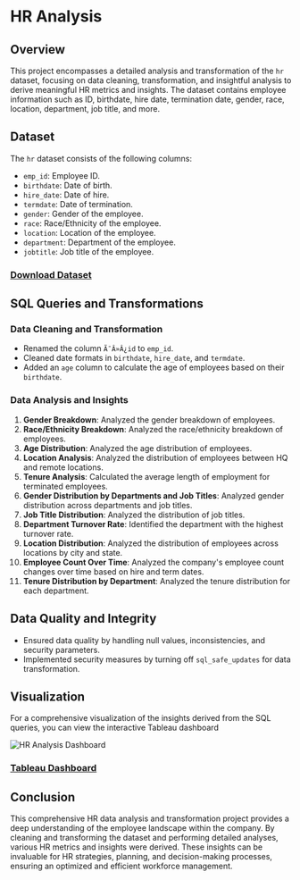 # HR Analysis

## Overview

This project encompasses a detailed analysis and transformation of the `hr` dataset, focusing on data cleaning, transformation, and insightful analysis to derive meaningful HR metrics and insights. The dataset contains employee information such as ID, birthdate, hire date, termination date, gender, race, location, department, job title, and more.

## Dataset

The `hr` dataset consists of the following columns:

- `emp_id`: Employee ID.
- `birthdate`: Date of birth.
- `hire_date`: Date of hire.
- `termdate`: Date of termination.
- `gender`: Gender of the employee.
- `race`: Race/Ethnicity of the employee.
- `location`: Location of the employee.
- `department`: Department of the employee.
- `jobtitle`: Job title of the employee.

### [Download Dataset](https://github.com/NaveenJunjur/My_Portfoilio/tree/main/SQL_Projects/03-HR%20Anlaysis/Datasets)

## SQL Queries and Transformations

### Data Cleaning and Transformation

- Renamed the column `Ã¯Â»Â¿id` to `emp_id`.
- Cleaned date formats in `birthdate`, `hire_date`, and `termdate`.
- Added an `age` column to calculate the age of employees based on their `birthdate`.

### Data Analysis and Insights

1. **Gender Breakdown**: Analyzed the gender breakdown of employees.
2. **Race/Ethnicity Breakdown**: Analyzed the race/ethnicity breakdown of employees.
3. **Age Distribution**: Analyzed the age distribution of employees.
4. **Location Analysis**: Analyzed the distribution of employees between HQ and remote locations.
5. **Tenure Analysis**: Calculated the average length of employment for terminated employees.
6. **Gender Distribution by Departments and Job Titles**: Analyzed gender distribution across departments and job titles.
7. **Job Title Distribution**: Analyzed the distribution of job titles.
8. **Department Turnover Rate**: Identified the department with the highest turnover rate.
9. **Location Distribution**: Analyzed the distribution of employees across locations by city and state.
10. **Employee Count Over Time**: Analyzed the company's employee count changes over time based on hire and term dates.
11. **Tenure Distribution by Department**: Analyzed the tenure distribution for each department.

## Data Quality and Integrity

- Ensured data quality by handling null values, inconsistencies, and security parameters.
- Implemented security measures by turning off `sql_safe_updates` for data transformation.

## Visualization

For a comprehensive visualization of the insights derived from the SQL queries, you can view the interactive Tableau dashboard

![HR Analysis Dashboard](https://github.com/NaveenJunjur/My_Portfoilio/blob/main/SQL_Projects/03-HR%20Anlaysis/HR%20Analytics%20Dashboard.PNG)

### [Tableau Dashboard](https://github.com/NaveenJunjur/My_Portfoilio/blob/main/SQL_Projects/03-HR%20Anlaysis/Packaged%20Dashboard.twbx)

## Conclusion

This comprehensive HR data analysis and transformation project provides a deep understanding of the employee landscape within the company. By cleaning and transforming the dataset and performing detailed analyses, various HR metrics and insights were derived. These insights can be invaluable for HR strategies, planning, and decision-making processes, ensuring an optimized and efficient workforce management.

